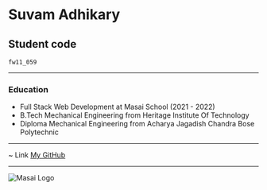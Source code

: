 # Suvam Adhikary



## Student code
`fw11_059`


---


### Education
- Full Stack Web Development at Masai School (2021 - 2022)
- B.Tech Mechanical Engineering from Heritage Institute Of Technology
- Diploma Mechanical Engineering from Acharya Jagadish Chandra Bose Polytechnic


---


~ Link 
[My GitHub](https://github.com/suvamAdhikary)


---


![Masai Logo](https://learn.masaischool.com/img/logo_big.png)

